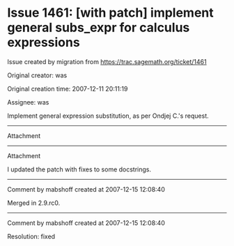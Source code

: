 # Issue 1461: [with patch] implement general subs_expr for calculus expressions

Issue created by migration from https://trac.sagemath.org/ticket/1461

Original creator: was

Original creation time: 2007-12-11 20:11:19

Assignee: was

Implement general expression substitution, as per Ondjej C.'s request.


---

Attachment


---

Attachment

I updated the patch with fixes to some docstrings.


---

Comment by mabshoff created at 2007-12-15 12:08:40

Merged in 2.9.rc0.


---

Comment by mabshoff created at 2007-12-15 12:08:40

Resolution: fixed
